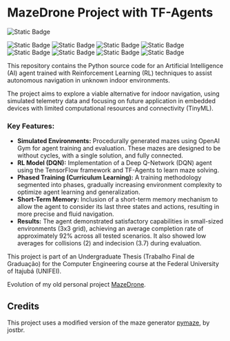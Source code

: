 # MazeDrone Project with TF-Agents

![Static Badge](https://img.shields.io/badge/Project_Status:-Ongoing_(01/Jul/2025)-orange)

![Static Badge](https://img.shields.io/badge/TF_Agents-blue)
![Static Badge](https://img.shields.io/badge/Python-blue)
![Static Badge](https://img.shields.io/badge/Reinforcement_Learning-blue)
![Static Badge](https://img.shields.io/badge/DQN-blue)
![Static Badge](https://img.shields.io/badge/OpenAI_GYM-blue)
![Static Badge](https://img.shields.io/badge/Tiny_ML-blue)
![Static Badge](https://img.shields.io/badge/Curriculum_Learning-blue)
![Static Badge](https://img.shields.io/badge/Simulated_Environments-blue)

This repository contains the Python source code for an Artificial Intelligence (AI) agent trained with Reinforcement Learning (RL) techniques to assist autonomous navigation in unknown indoor environments.

The project aims to explore a viable alternative for indoor navigation, using simulated telemetry data and focusing on future application in embedded devices with limited computational resources and connectivity (TinyML).

### Key Features:
- **Simulated Environments:** Procedurally generated mazes using OpenAI Gym for agent training and evaluation. These mazes are designed to be without cycles, with a single solution, and fully connected.
- **RL Model (DQN):** Implementation of a Deep Q-Network (DQN) agent using the TensorFlow framework and TF-Agents to learn maze solving.
- **Phased Training (Curriculum Learning):** A training methodology segmented into phases, gradually increasing environment complexity to optimize agent learning and generalization.
- **Short-Term Memory:** Inclusion of a short-term memory mechanism to allow the agent to consider its last three states and actions, resulting in more precise and fluid navigation.
- **Results:** The agent demonstrated satisfactory capabilities in small-sized environments (3x3 grid), achieving an average completion rate of approximately 92% across all tested scenarios. It also showed low averages for collisions (2) and indecision (3.7) during evaluation.

This project is part of an Undergraduate Thesis (Trabalho Final de Graduação) for the Computer Engineering course at the Federal University of Itajubá (UNIFEI).

Evolution of my old personal project [MazeDrone](https://github.com/AndreNasci/MazeDrone). 

## Credits
This project uses a modified version of the maze generator [pymaze](https://github.com/jostbr/pymaze), by jostbr.
